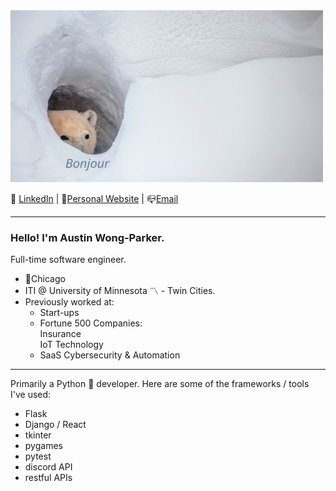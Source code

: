 <img src="/bonjour_bear_resized.jpg" width="500px" height="275px">

📧 [LinkedIn](https://www.linkedin.com/in/a-w-p/) | 🎷[Personal Website](http://www.AustinWongParker.com) | 📪[Email](mailto:wongparker97@gmail.com)

---

### Hello! I'm Austin Wong-Parker.
Full-time software engineer.<br/>

- 📍Chicago <br/>
- ITI @ University of Minnesota 〽️ - Twin Cities. <br/>
- Previously worked at: <br/>
  - Start-ups
  - Fortune 500 Companies: <br/>
    Insurance <br/>
    IoT Technology <br/>
  - SaaS Cybersecurity & Automation 

---

Primarily a Python 🐍 developer. Here are some of the frameworks / tools I've used:
- Flask
- Django / React
- tkinter
- pygames
- pytest
- discord API
- restful APIs

